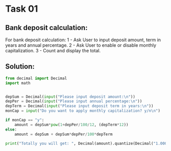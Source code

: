 
# Task 01
## Bank deposit calculation:
For bank deposit calculation:
1 - Ask User to input deposit amount, term in years and annual percentage. 
2 - Ask User to enable or disable monthly capitalization.
3 - Count and display the total. 
## Solution:

```python
from decimal import Decimal
import math


depSum = Decimal(input("Please input deposit amount:\n"))
depPer = Decimal(input("Please input annual percentage:\n"))
depTerm = Decimal(input("Please input deposit term in years:\n"))
monCap = input("Do you want to apply monthly capitalization? y/n\n")

if monCap == "y":
    amount = depSum*pow(1+depPer/100/12, (depTerm*12))
else:
    amount = depSum + depSum*depPer/100*depTerm

print("Totally you will get: ", Decimal(amount).quantize(Decimal("1.0000")))
```